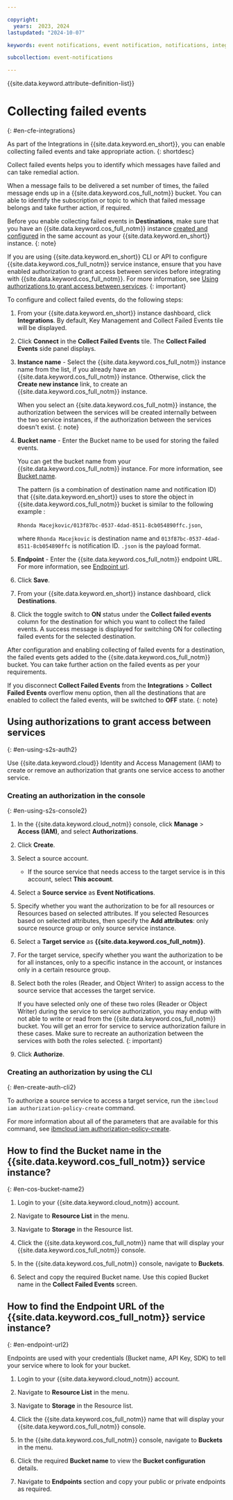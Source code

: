 ```yaml
---

copyright:
  years:  2023, 2024
lastupdated: "2024-10-07"

keywords: event notifications, event notification, notifications, integrations, collect failed events

subcollection: event-notifications

---
```

{{site.data.keyword.attribute-definition-list}}

# Collecting failed events
{: #en-cfe-integrations}

As part of the Integrations in {{site.data.keyword.en_short}}, you can enable collecting failed events and take appropriate action.
{: shortdesc}

Collect failed events helps you to identify which messages have failed and can take remedial action.

When a message fails to be delivered a set number of times, the failed message ends up in a {{site.data.keyword.cos_full_notm}} bucket. You can able to identify the subscription or topic to which that failed message belongs and take further action, if required.

Before you enable collecting failed events in **Destinations**, make sure that you have an {{site.data.keyword.cos_full_notm}} instance [created and configured](https://{DomainName}/objectstorage/create) in the same account as your {{site.data.keyword.en_short}} instance.
{: note}

If you are using {{site.data.keyword.en_short}} CLI or API to configure {{site.data.keyword.cos_full_notm}} service instance, ensure that you have enabled authorization to grant access between services before integrating with {{site.data.keyword.cos_full_notm}}. For more information, see [Using authorizations to grant access between services](#en-using-s2s-auth2).
{: important}

To configure and collect failed events, do the following steps:

1. From your {{site.data.keyword.en_short}} instance dashboard, click **Integrations**. By default, Key Management and Collect Failed Events tile will be displayed.

1. Click **Connect** in the **Collect Failed Events** tile. The **Collect Failed Events** side panel displays.

1. **Instance name** - Select the {{site.data.keyword.cos_full_notm}} instance name from the list, if you already have an {{site.data.keyword.cos_full_notm}} instance. Otherwise, click the **Create new instance** link, to create an {{site.data.keyword.cos_full_notm}} instance.

   When you select an {{site.data.keyword.cos_full_notm}} instance, the authorization between the services will be created internally between the two service instances, if the authorization between the services doesn't exist.
   {: note}

1. **Bucket name** - Enter the Bucket name to be used for storing the failed events.

   You can get the bucket name from your {{site.data.keyword.cos_full_notm}} instance. For more information, see [Bucket name](#en-cos-bucket-name2).

   The pattern (is a combination of destination name and notification ID) that {{site.data.keyword.en_short}} uses to store the object in {{site.data.keyword.cos_full_notm}} bucket is similar to the following example :

   `Rhonda Macejkovic/013f87bc-0537-4dad-8511-8cb054890ffc.json`,

   where `Rhonda Macejkovic` is destination name and `013f87bc-0537-4dad-8511-8cb054890ffc` is notification ID. `.json` is the payload format.

1. **Endpoint** - Enter the {{site.data.keyword.cos_full_notm}} endpoint URL. For more information, see [Endpoint url](#en-endpoint-url2).

1. Click **Save**.

1. From your {{site.data.keyword.en_short}} instance dashboard, click **Destinations**.

1. Click the toggle switch to **ON** status under the **Collect failed events** column for the destination for which you want to collect the failed events. A success message is displayed for switching ON for collecting failed events for the selected destination.

After configuration and enabling collecting of failed events for a destination, the failed events gets added to the {{site.data.keyword.cos_full_notm}} bucket. You can take further action on the failed events as per your requirements.

If you disconnect **Collect Failed Events** from the **Integrations** > **Collect Failed Events** overflow menu option, then all the destinations that are enabled to collect the failed events, will be switched to **OFF** state.
{: note}

## Using authorizations to grant access between services
{: #en-using-s2s-auth2}

Use {{site.data.keyword.cloud}} Identity and Access Management (IAM) to create or remove an authorization that grants one service access to another service.

### Creating an authorization in the console
{: #en-using-s2s-console2}

1. In the {{site.data.keyword.cloud_notm}} console, click **Manage** > **Access (IAM)**, and select **Authorizations**.

1. Click **Create**.

1. Select a source account.
   * If the source service that needs access to the target service is in this account, select **This account**.

1. Select a **Source service** as **Event Notifications**.

1. Specify whether you want the authorization to be for all resources or Resources based on selected attributes. If you selected Resources based on selected attributes, then specify the **Add attributes**: only source resource group or only source service instance.

1. Select a **Target service** as **{{site.data.keyword.cos_full_notm}}**.

1. For the target service, specify whether you want the authorization to be for all instances, only to a specific instance in the account, or instances only in a certain resource group.

1. Select both the roles (Reader, and Object Writer) to assign access to the source service that accesses the target service.

   If you have selected only one of these two roles (Reader or Object Writer) during the service to service authorization, you may endup with not able to write or read from the {{site.data.keyword.cos_full_notm}} bucket. You will get an error for service to service authorization failure in these cases. Make sure to recreate an authorization between the services with both the roles selected.
   {: important}

1. Click **Authorize**.

### Creating an authorization by using the CLI
{: #en-create-auth-cli2}

To authorize a source service to access a target service, run the `ibmcloud iam authorization-policy-create` command.

For more information about all of the parameters that are available for this command, see [ibmcloud iam authorization-policy-create](/docs/cli?topic=cli-ibmcloud_commands_iam#ibmcloud_iam_authorization_policy_create).

## How to find the Bucket name in the {{site.data.keyword.cos_full_notm}} service instance?
{: #en-cos-bucket-name2}

1. Login to your {{site.data.keyword.cloud_notm}} account.

1. Navigate to **Resource List** in the menu.

1. Navigate to **Storage** in the Resource list.

1. Click the {{site.data.keyword.cos_full_notm}} name that will display your {{site.data.keyword.cos_full_notm}} console.

1. In the {{site.data.keyword.cos_full_notm}} console, navigate to **Buckets**.

1. Select and copy the required Bucket name. Use this copied Bucket name in the **Collect Failed Events** screen.

## How to find the Endpoint URL of the {{site.data.keyword.cos_full_notm}} service instance?
{: #en-endpoint-url2}

Endpoints are used with your credentials (Bucket name, API Key, SDK) to tell your service where to look for your bucket.

1. Login to your {{site.data.keyword.cloud_notm}} account.

1. Navigate to **Resource List** in the menu.

1. Navigate to **Storage** in the Resource list.

1. Click the {{site.data.keyword.cos_full_notm}} name that will display your {{site.data.keyword.cos_full_notm}} console.

1. In the {{site.data.keyword.cos_full_notm}} console, navigate to **Buckets** in the menu.

1. Click the required **Bucket name** to view the **Bucket configuration** details.

1. Navigate to **Endpoints** section and copy your public or private endpoints as required.
